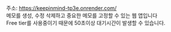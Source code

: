 주소: https://keepinmind-tp3e.onrender.com/
<br/>
메모를 생성, 수정 삭제하고 중요한 메모를 고정할 수 있는 웹 앱입니다
<br/>
Free tier를 사용중이기 때문에 50초이상 대기시간이 발생할 수 있습니다.
